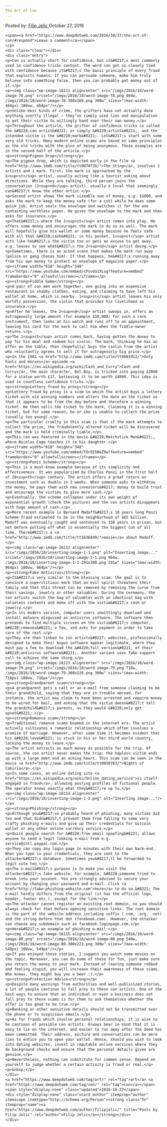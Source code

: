 ```yaml
---
The Art of Con
---
```

<article class="post-listing post-16109 post type-post status-publish format-standard has-post-thumbnail hentry  tag-art tag-con">
    <div class="post-inner">
        <span>Posted by: <a href="https://www.deepdotweb.com/author/filipjelic/" title="">Filip Jelic </a></span>
    <span>October 27, 2016</span>
    
    <span><a href="https://www.deepdotweb.com/2016/10/27/the-art-of-con/#respond">Leave a comment</a></span>
    </p>
    <div class="clear"></div>
    <div class="entry">
    <p>Con is actually short for confidence, but it&#8217;s most commonly used in confidence tricks context. The word con got so closely tied with confidence because it&#8217;s the basic principle of every fraud that exploits humans. If you can persuade someone, make him truly believe into something false, then you can probably get money out of it.</p>
    <p><img class="wp-image-16111 aligncenter" src="/imgs/2016/10/word-image-78.png" srcset="/imgs/2016/10/word-image-78.png 464w, /imgs/2016/10/word-image-78-300x160.png 300w" sizes="(max-width: 464px) 100vw, 464px"/></p>
    <p>Unlike most kinds of crime, the grifters have not actually done anything overtly illegal – they’ve simply used lies and manipulation to get their victim to willingly hand over their own money.</p>
    <p>Throughout the article, the grifter of confidence tricks is called the &#8220;con artist&#8221; or simply &#8220;artist&#8221;, and the intended victim is the &#8220;mark&#8221;. Let&#8217;s start with some very old tricks. Many modern online scams are based on same principles as the old tricks with the plus of being anonymous. Those examples are in the second half of the article.</p>
    <p><strong>Pigeon Drop</strong></p>
    <p>The pigeon drop, which is depicted early in the film <a href="http://www.imdb.com/title/tt0070735/">The Sting</a>, involves 2 artists and 1 mark. First, the mark is approached by the 1<sup>st</sup> artist, usually acting like a tourist asking about directions. While they are talking, third person joins the conversation (2<sup>nd</sup> artist), usually a local that seemingly can&#8217;t know the other artist.</p>
    <p>Second artist shows the mark sizeable sum of money, e.g. $1000, and asks the mark to keep the money safe (for a cut) while he does some quick job. Artist seals the envelope and switches it for the one containing worthless paper. He gives the envelope to the mark and then asks for insurance.</p>
    <p>That&#8217;s where the 1<sup>st</sup> artist comes into play. He offers some money and encourages the mark to do so as well. The mark will hopefully give his wallet or some money because he feels safe with all that &#8220;cash&#8221; in his pocket. 1<sup>st</sup> artist acts like he&#8217;s the victim too or gets an excuse to get away, e.g. leaves to see what&#8217;s the 2<sup>nd</sup> artist doing.</p>
    <p>Sometimes, there is an acted scene that makes the mark run away (police or gang chases him). If that happens, he&#8217;s running away from his own money to protect an envelope of magazine paper.</p>
    <p><iframe width="618" height="348" src="https://www.youtube.com/embed/cPsvda1XLug?feature=oembed" frameborder="0" allowfullscreen></iframe></p>
    <p><strong>Fiddle Game</strong></p>
    <p>A pair of con men work together, one going into an expensive restaurant in shabby clothes, eating, and claiming to have left his wallet at home, which is nearby. 1<sup>st</sup> artist leaves his only worldly possession, the violin that provides his livelihood as insurance.</p>
    <p>After he leaves, the 2<sup>nd</sup> artist swoops in, offers an outrageously large amount (for example $10,000) for such a rare instrument, then looks at his watch and runs off to an appointment, leaving his card for the mark to call him when the fiddle-owner returns.</p>
    <p>The 1<sup>st</sup> artist comes back, having gotten the money to pay for his meal and redeem his violin. The mark, thinking he has an offer on the table, then (hopefully) buys the violin from the artist who reluctantly agrees to sell it for outrageously big price.</p>
    <p>In the 1981 <a href="http://www.imdb.com/title/tt0081912/">Only Fools and Horses</a> episode <a href="https://en.wikipedia.org/wiki/Cash_and_Curry">Cash and Curry</a>, the main character, Del Boy, is tricked into paying £2000 for a statue worth £17, believing it to be worth £4000. This idea is used in countless confidence tricks.</p>
    <p><strong>Lottery fraud by proxy</strong></p>
    <p>Lottery fraud by proxy is a scam in which the artist buys a lottery ticket with old winning numbers and alters the date on the ticket so that it appears to be from the day before and therefore a winning ticket. He then sells the ticket to the mark, claiming it is a winning ticket, but for some reason, he or she is unable to collect the prize (usually too young).</p>
    <p>The particular cruelty in this scam is that if the mark attempts to collect the prize, the fraudulently altered ticket will be discovered and the mark is held criminally liable.</p>
    <p>This con was featured in the movie &#8220;Matchstick Men&#8221;, where Nicolas Cage teaches it to his daughter.</p>
    <p><iframe width="618" height="348" src="https://www.youtube.com/embed/TOrEE5NeZ9w?feature=oembed" frameborder="0" allowfullscreen></iframe></p>
    <p><strong>Ponzi Scheme</strong></p>
    <p>This is a must-know example because of its simplicity and effectiveness. It was popularized by Charles Ponzi in the first half of 20<sup>th</sup> century. The artist offers a great return on investment such as double in 2 weeks. When someone asks to withdraw the money, he pays them with new investors&#8217; money to build trust and encourage the victims to give more cash.</p>
    <p>Eventually, the scheme collapses under its own weight of exponential growth (check the picture) and the con artists disappears with huge amount of cash.</p>
    <p>More recent example is Bernard Madoff&#8217;s 10 years long Ponzi Scheme fraud estimated to be in the neighborhood of $65 billion. Madoff was eventually caught and sentenced to 150 years in prison, but not before pulling off what is essentially the biggest con of all time. There&#8217;s a <a href="http://www.imdb.com/title/tt1636849/">movie</a> about Madoff.</p>
    <p><img class="wp-image-16112 aligncenter" src="/imgs/2016/10/inserting-image-1-1.png" alt="Inserting image..." srcset="/imgs/2016/10/inserting-image-1-1.png 964w, /imgs/2016/10/inserting-image-1-1-291x300.png 291w" sizes="(max-width: 964px) 100vw, 964px"/></p>
    <p><strong>Fake Antivirus</strong></p>
    <p>It&#8217;s very similar to the blessing scam: the goal is to convince a superstitious mark that an evil spirit threatens their family and that this threat can be removed by removing the curse from their savings, jewelry or other valuables. During the ceremony, the con artists switch the bag of valuables with an identical bag with valueless contents and make off with the victim&#8217;s cash or jewelry.</p>
    <p>In its modern version, computer users unwittingly download and install malware disguised as antivirus software. The software then pretends to find multiple viruses on the victim&#8217;s computer, &#8220;removes&#8221; a few, and asks for payment in order to take care of the rest.</p>
    <p>They are then linked to con artists&#8217; websites, professionally designed to make their bogus software appear legitimate, where they must pay a fee to download the &#8220;full version&#8221; of their &#8220;antivirus software&#8221;. Another variant uses fake support call to achieve the same thing.</p>
    <p><img class="wp-image-16113 aligncenter" src="/imgs/2016/10/word-image-79.png" srcset="/imgs/2016/10/word-image-79.png 716w, /imgs/2016/10/word-image-79-300x226.png 300w" sizes="(max-width: 716px) 100vw, 716px"/></p>
    <p><strong>Grandparent scam</strong></p>
    <p>A grandparent gets a call or an e-mail from someone claiming to be their grandchild, saying that they are in trouble abroad. For instance, the artist may claim to have been arrested and require money to be wired for bail, and asking that the victim doesn&#8217;t tell the grandchild&#8217;s parents, as they would &#8220;only get upset&#8221;.</p>
    <p><strong>Romance scam</strong></p>
    <p>Traditional romance scams boomed in the internet era. The artist actively cultivates a romantic relationship which often involves a promise of marriage. However, after some time it becomes evident that his &#8220;love&#8221; is stuck in his or her third world country, lacking the money to leave.</p>
    <p>The artist extracts as much money as possible for the trip. Of course, the con artist never makes the trip: the hapless victim ends up with a large debt and an aching heart. This scam can be seen in the movie <a href="http://www.imdb.com/title/tt0050783/">Nights of Cabiria</a>.</p>
    <p>In some cases, an online dating site <a href="https://en.wikipedia.org/wiki/Online_dating_service">is itself engaged in fraud</a>, allowing posting profiles of fictional people. The operator knows exactly what they&#8217;re up to.</p>
    <p><img class="wp-image-16114 aligncenter" src="/imgs/2016/10/inserting-image-1-2.png" alt="Inserting image..."/></p>
    <p><strong>Phishing</strong></p>
    <p>Although you&#8217;ve probably heard of phishing, many victims did too and that didn&#8217;t prevent them from falling to some very crafty phishing e-mails and give up their credentials for bitcoin wallet or any other online currency service.</p>
    <p>Quick google search for &#8220;free email spoofing&#8221; allows anyone to send a legit looking e-mail from e.g. service@intl.paypal.com.</p>
    <p>They can copy any login page in minutes with their own back-end. When you type in your credentials, they are sent to the attacker&#8217;s database. Sometimes you&#8217;ll be forwarded to legit site too.</p>
    <p>The e-mail&#8217;s purpose is to make you visit the attacker&#8217;s fake website. For example, &#8220;someone tried to break into your account. You are strongly advised to secure your account by changing your password and e-mail. Click <a href="http://fake-phishing-website.com">here</a> to do so.&#8221; The e-mail hardly differs from the original (it has the official logo, header, footer etc.), except for the link!</p>
    <p>The attacker cannot register an existing root domain, so you should always check for that before opening sensitive links. The root domain is the part of the website address including suffix (.com, .org, .net) and the string before that dot (facebook.com). However, the attacker can choose any subdomain such as facebook.loginpage.com.</p>
    <p>Here&#8217;s an example of phishing e-mail:</p>
    <p><img class="wp-image-16115 aligncenter" src="/imgs/2016/10/word-image-80.png" srcset="/imgs/2016/10/word-image-80.png 549w, /imgs/2016/10/word-image-80-300x223.png 300w" sizes="(max-width: 549px) 100vw, 549px"/></p>
    <p>If you enjoyed these stories, I suggest you watch some movies on the topic. Moreover, you can do some of these for fun, just make sure you return the money to your mark. Instead of leaving someone robbed and feeling stupid, you will increase their awareness of these scams. Who knows, they might buy you a beer :).</p>
    <p><strong>Protection Advice</strong></p>
    <p>Despite many warnings from authorities and well-publicized stories, a lot of people continue to fall prey to these con artists. One of the best ways to ensure that an individual or even a business does not fall prey to these scams is for them to ask themselves whether the offer is too good to be true.</p>
    <p>Banking or other sensitive details should not be transmitted over the phone or to suspicious emails.</p>
    <p>As for frauds which involve personal relationships, it is wise to be cautious of possible con artists. Always bear in mind that it is easy to lie on the internet, and easier to run away after the deed has been committed. Their address, picture and conversations can be mere lies to entice you to open your wallet. Hence, should you wish to look into dating websites, invest in reputable online services where they do background checks and ensure that the personal details given are genuine.</p>
    <p>Nevertheless, nothing can substitute for common sense. Depend on yourself to judge whether a certain activity is fraud or real.</p>
    <p>&nbsp;</p>
    </div>
    <a href="https://www.deepdotweb.com/tag/art/" rel="tag">art</a> <a href="https://www.deepdotweb.com/tag/con/" rel="tag">con</a></span> <span style="display:none" class="updated">2016-10-27</span>
    <div style="display:none" class="vcard author" itemprop="author" itemscope itemtype="http://schema.org/Person"><strong class="fn" itemprop="name"><a href="https://www.deepdotweb.com/author/filipjelic/" title="Posts by Filip Jelic" rel="author">Filip Jelic</a></strong></div>
    </div>
</article>

